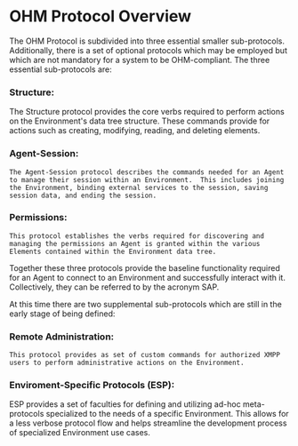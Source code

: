 OHM Protocol Overview
=====================

The OHM Protocol is subdivided into three essential smaller sub-protocols.  Additionally, there is a set of optional protocols which may be employed but which are not mandatory for a system to be OHM-compliant. The three essential sub-protocols are:

### Structure:
  The Structure protocol provides the core verbs required to perform actions on the Environment's data tree structure.  These commands provide for actions such as creating, modifying, reading, and deleting elements.

### Agent-Session:
	The Agent-Session protocol describes the commands needed for an Agent to manage their session within an Environment.  This includes joining the Environment, binding external services to the session, saving session data, and ending the session.  

### Permissions:
	This protocol establishes the verbs required for discovering and managing the permissions an Agent is granted within the various Elements contained within the Environment data tree.

Together these three protocols provide the baseline functionality required for an Agent to connect to an Environment and successfully interact with it.  Collectively, they can be referred to by the acronym SAP.  

At this time there are two supplemental sub-protocols which are still in the early stage of being defined:

### Remote Administration:
	This protocol provides as set of custom commands for authorized XMPP users to perform administrative actions on the Environment.

### Enviroment-Specific Protocols (ESP):
  ESP provides a set of faculties for defining and utilizing ad-hoc meta-protocols specialized to the needs of a specific Environment.  This allows for a less verbose protocol flow and helps streamline the development process of specialized Environment use cases.
